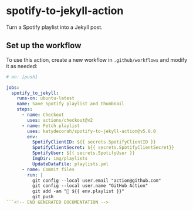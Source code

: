 # spotify-to-jekyll-action

Turn a Spotify playlist into a Jekyll post.


<!-- START GENERATED DOCUMENTATION -->

## Set up the workflow

To use this action, create a new workflow in `.github/workflows` and modify it as needed:

```yml
# on: [push]

jobs:
  spotify_to_jekyll:
    runs-on: ubuntu-latest
    name: Save Spotify playlist and thumbnail
    steps:
      - name: Checkout
        uses: actions/checkout@v2
      - name: Fetch playlist
        uses: katydecorah/spotify-to-jekyll-action@v5.0.0
        env:
          SpotifyClientID: ${{ secrets.SpotifyClientID }}
          SpotifyClientSecret: ${{ secrets.SpotifyClientSecret}}
          SpotifyUser: ${{ secrets.SpotifyUser }}
          ImgDir: img/playlists
          UpdateDataFile: playlists.yml
      - name: Commit files
        run: |
          git config --local user.email "action@github.com"
          git config --local user.name "GitHub Action"
          git add -am "🎵 ${{ env.playlist }}"
          git push
```<!-- END GENERATED DOCUMENTATION -->
